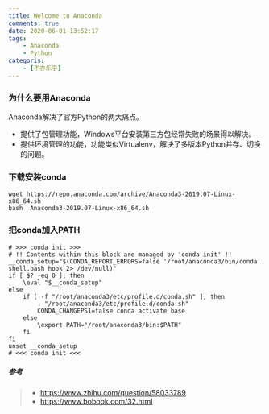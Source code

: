 ```yaml
---
title: Welcome to Anaconda
comments: true
date: 2020-06-01 13:52:17
tags:
    - Anaconda
    - Python
categoris:
    - [不亦乐乎]
---
```

### 为什么要用Anaconda
Anaconda解决了官方Python的两大痛点。
+ 提供了包管理功能，Windows平台安装第三方包经常失败的场景得以解决。
+ 提供环境管理的功能，功能类似Virtualenv，解决了多版本Python并存、切换的问题。

### 下载安装conda
```Shell
wget https://repo.anaconda.com/archive/Anaconda3-2019.07-Linux-x86_64.sh
bash  Anaconda3-2019.07-Linux-x86_64.sh
```
### 把conda加入PATH
```Shell
# >>> conda init >>>
# !! Contents within this block are managed by 'conda init' !!
__conda_setup="$(CONDA_REPORT_ERRORS=false '/root/anaconda3/bin/conda' shell.bash hook 2> /dev/null)"
if [ $? -eq 0 ]; then
    \eval "$__conda_setup"
else
    if [ -f "/root/anaconda3/etc/profile.d/conda.sh" ]; then
        . "/root/anaconda3/etc/profile.d/conda.sh"
        CONDA_CHANGEPS1=false conda activate base
    else
        \export PATH="/root/anaconda3/bin:$PATH"
    fi
fi
unset __conda_setup
# <<< conda init <<<
```

##### 参考 
> + https://www.zhihu.com/question/58033789
> + https://www.bobobk.com/32.html